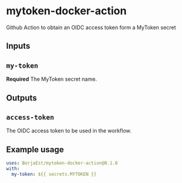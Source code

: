 # mytoken-docker-action

Github Action to obtain an OIDC access token form a MyToken secret

## Inputs

## `my-token`

**Required** The MyToken secret name.

## Outputs

## `access-token`

The OIDC access token to be used in the workflow.

## Example usage

```yaml
uses: BorjaEst/mytoken-docker-action@0.1.0
with:
  my-token: ${{ secrets.MYTOKEN }}
```
